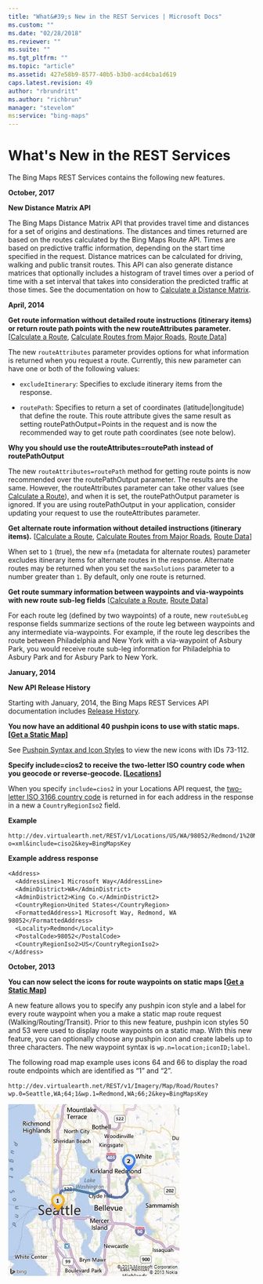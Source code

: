```yaml
---
title: "What&#39;s New in the REST Services | Microsoft Docs"
ms.custom: ""
ms.date: "02/28/2018"
ms.reviewer: ""
ms.suite: ""
ms.tgt_pltfrm: ""
ms.topic: "article"
ms.assetid: 427e58b9-8577-40b5-b3b0-acd4cba1d619
caps.latest.revision: 49
author: "rbrundritt"
ms.author: "richbrun"
manager: "stevelom"
ms:service: "bing-maps"
---
```

# What&#39;s New in the REST Services
The Bing Maps REST Services contains the following new features.  
  
 **October, 2017**  
  
 **New Distance Matrix API**  
  
 The Bing Maps Distance Matrix API that provides travel time and distances for a set of origins and destinations. The distances and times returned are based on the routes calculated by the Bing Maps Route API. Times are based on predictive traffic information, depending on the start time specified in the request. Distance matrices can be calculated for driving, walking and public transit routes. This API can also generate distance matrices that optionally includes a histogram of travel times over a period of time with a set interval that takes into consideration the predicted traffic at those times. See the documentation on how to [Calculate a Distance Matrix](../rest-services/calculate-a-distance-matrix.md).  
  
 **April, 2014**  
  
 **Get route information without detailed route instructions (itinerary items) or return route path points with the new routeAttributes parameter.** [[Calculate a Route](../rest-services/calculate-a-route.md), [Calculate Routes from Major Roads](../rest-services/calculate-routes-from-major-roads.md), [Route Data](../rest-services/route-data.md)]  
  
 The new `routeAttributes` parameter provides options for what information is returned when you request a route. Currently, this new parameter can have one or both of the following values:  
  
-   `excludeItinerary`: Specifies to exclude itinerary items from the response.  
  
-   `routePath`: Specifies to return a set of coordinates (latitude&#124;longitude) that define the route. This route attribute gives the same result as setting routePathOutput=Points in the request and is now the recommended way to get route path coordinates (see note below).  
  
 **Why you should use the routeAttributes=routePath instead of routePathOutput**  
  
 The new `routeAttributes=routePath` method for getting route points is now recommended over the routePathOutput parameter. The results are the same. However, the routeAttributes parameter can take other values (see [Calculate a Route](../rest-services/calculate-a-route.md)), and when it is set, the routePathOutput parameter is ignored. If you are using routePathOutput in your application, consider updating your request to use the routeAttributes parameter.  
  
 **Get alternate route information without detailed instructions (itinerary items).** [[Calculate a Route](../rest-services/calculate-a-route.md), [Calculate Routes from Major Roads](../rest-services/calculate-routes-from-major-roads.md), [Route Data](../rest-services/route-data.md)]  
  
 When set to `1` (true), the new `mfa` (metadata for alternate routes) parameter excludes itinerary items for alternate routes in the response. Alternate routes may be returned when you set the `maxSolutions` parameter to a number greater than `1`. By default, only one route is returned.  
  
 **Get route summary information between waypoints and via-waypoints with new route sub-leg fields** [[Calculate a Route](../rest-services/calculate-a-route.md), [Route Data](../rest-services/route-data.md)]  
  
 For each route leg (defined by two waypoints) of a route, new `routeSubLeg` response fields summarize sections of the route leg between waypoints and any intermediate via-waypoints. For example, if the route leg describes the route between Philadelphia and New York with a via-waypoint of Asbury Park, you would receive route sub-leg information for Philadelphia to Asbury Park and for Asbury Park to New York.  
  
 **January, 2014**  
  
 **New API Release History**  
  
 Starting with January, 2014, the Bing Maps REST Services API documentation includes [Release History](../rest-services/release-history.md).  
  
 **You now have an additional 40 pushpin icons to use with static maps. [[Get a Static Map](../rest-services/get-a-static-map.md)]**  
  
 See [Pushpin Syntax and Icon Styles](../rest-services/pushpin-syntax-and-icon-styles.md) to view the new icons with IDs 73-112.  
  
 **Specify include=cios2 to receive the two-letter ISO country code when you geocode or reverse-geocode. [[Locations](../rest-services/locations-api.md)]**  
  
 When you specify `include=cios2` in your Locations API request, the [two-letter ISO 3166 country code](http://www.iso.org/iso/country_codes.htm) is returned in for each address in the response in a new a `CountryRegionIso2` field.  
  
 **Example**  
  
```  
http://dev.virtualearth.net/REST/v1/Locations/US/WA/98052/Redmond/1%20Microsoft%20Way?o=xml&include=ciso2&key=BingMapsKey  
```  
  
 **Example address response**  
  
```  
<Address>  
  <AddressLine>1 Microsoft Way</AddressLine>  
  <AdminDistrict>WA</AdminDistrict>  
  <AdminDistrict2>King Co.</AdminDistrict2>  
  <CountryRegion>United States</CountryRegion>  
  <FormattedAddress>1 Microsoft Way, Redmond, WA 98052</FormattedAddress>  
  <Locality>Redmond</Locality>  
  <PostalCode>98052</PostalCode>  
  <CountryRegionIso2>US</CountryRegionIso2>  
</Address>  
```  
  
 **October, 2013**  
  
 **You can now select the icons for route waypoints on static maps [[Get a Static Map](../rest-services/get-a-static-map.md)]**  
  
 A new feature allows you to specify any pushpin icon style and a label for every route waypoint when you a make a static map route request (Walking/Routing/Transit). Prior to this new feature, pushpin icon styles 50 and 53 were used to display route waypoints on a static map. With this new feature, you can optionally choose any pushpin icon and create labels up to three characters. The new waypoint syntax is `wp.n=location;iconID;label`.  
  
 The following road map example uses icons 64 and 66 to display the road route endpoints which are identified as “1” and “2”.  
  
```  
http://dev.virtualearth.net/REST/v1/Imagery/Map/Road/Routes?wp.0=Seattle,WA;64;1&wp.1=Redmond,WA;66;2&key=BingMapsKey  
```  
  
 ![Static map with route overlay](../rest-services/media/rest-routeonmapsimplesea2red.jpg "Static map with route overlay")